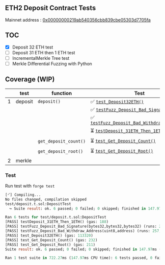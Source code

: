 ## ETH2 Deposit Contract Tests

Mainnet address : [0x00000000219ab540356cbb839cbe05303d7705fa](https://etherscan.io/address/0x00000000219ab540356cbb839cbe05303d7705fa#code)

## TOC

- [x] Deposit 32 ETH test
- [ ] Deposit 31 ETH then 1 ETH test
- [ ] IncrementalMerkle Tree test
- [ ] Merkle Differential Fuzzing with Python
<!-- > [Differential ffi testing](https://book.getfoundry.sh/forge/differential-ffi-testing?highlight=ffi#primer-the-ffi-cheatcode) -->

## Coverage (WIP)

|     | test    | function              | Test                                                                                                                                                   |
| --- | ------- | --------------------- | ------------------------------------------------------------------------------------------------------------------------------------------------------ |
| 1   | deposit | `deposit()`           | ✅ [`test_Deposit32ETH()`](https://github.com/mmsaki/deposit/blob/cc75a9a4a188ff3b12608fe33afa4b05efc82c57/test/deposit.t.sol#L18)                     |
|     |         |                       | ✅ [`testFuzz_Deposit_Bad_Signature()`](https://github.com/mmsaki/deposit/blob/cc75a9a4a188ff3b12608fe33afa4b05efc82c57/test/deposit.t.sol#L31)        |
|     |         |                       | ✅ [`testFuzz_Deposit_Bad_Withdraw_Address()`](https://github.com/mmsaki/deposit/blob/cc75a9a4a188ff3b12608fe33afa4b05efc82c57/test/deposit.t.sol#L46) |
|     |         |                       | ⏳ [`testDeposit_31ETH_Then_1ETH()`](https://github.com/mmsaki/deposit/blob/cc75a9a4a188ff3b12608fe33afa4b05efc82c57/test/deposit.t.sol#L61)           |
|     |         | `get_deposit_count()` | ⏳ [`test_Get_Deposit_Count()`](https://github.com/mmsaki/deposit/blob/cc75a9a4a188ff3b12608fe33afa4b05efc82c57/test/deposit.t.sol#L72)                |
|     |         | `get_deposit_root()`  | ⏳ [`test_Get_Deposit_Root()`](https://github.com/mmsaki/deposit/blob/cc75a9a4a188ff3b12608fe33afa4b05efc82c57/test/deposit.t.sol#L82)                 |
| 2   | merkle  |                       |                                                                                                                                                        |

### Test

Run test with `forge test`

```ml
[⠊] Compiling...
No files changed, compilation skipped
test/deposit.t.sol:DepositTest
  ↪ Suite result: ok. 6 passed; 0 failed; 0 skipped; finished in 147.97ms (291.10ms CPU time)

Ran 6 tests for test/deposit.t.sol:DepositTest
[PASS] testDeposit_31ETH_Then_1ETH() (gas: 188)
[PASS] testFuzz_Deposit_Bad_Signature(bytes32,bytes32,bytes32) (runs: 257, μ: 72278, ~: 72278)
[PASS] testFuzz_Deposit_Bad_Withdraw_Address(uint8,address) (runs: 257, μ: 72228, ~: 72228)
[PASS] test_Deposit32ETH() (gas: 113320)
[PASS] test_Get_Deposit_Count() (gas: 232)
[PASS] test_Get_Deposit_Root() (gas: 211)
Suite result: ok. 6 passed; 0 failed; 0 skipped; finished in 147.97ms (291.10ms CPU time)

Ran 1 test suite in 722.27ms (147.97ms CPU time): 6 tests passed, 0 failed, 0 skipped (6 total tests)
```
